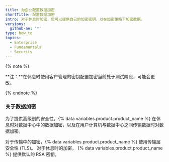 ```yaml
---
title: 为企业配置数据加密
shortTitle: 配置数据加密
intro: 对于休息时加密，您可以提供自己的加密密钥，以在加密策略下加密数据。
versions:
  github-ae: '*'
type: how_to
topics:
  - Enterprise
  - Fundamentals
  - Security
---
```


{% note %}

**注：**在休息时使用客户管理的密钥配置加密当前处于测试阶段，可能会更改。

{% endnote %}

### 关于数据加密

为了提供高级别的安全性，{% data variables.product.product_name %} 在休息时对数据中心中的数据加密，以及在用户计算机与数据中心之间传输数据时对数据加密。

对于传输中的加密，{% data variables.product.product_name %} 使用传输层安全性 (TLS)。 对于休息时的加密， {% data variables.product.product_name %} 提供默认的 RSA 密钥。 
